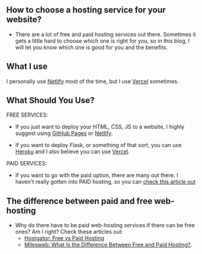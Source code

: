 ## How to choose a hosting service for your website?

- There are a lot of free and paid hosting services out there. Sometimes it gets a little hard to choose which one is right for you, so in this blog, I will let you know which one is good for you and the benefits.

## What I use
I personally use [Netlify](https://www.netlify.com/) most of the time, but I use [Vercel](https://vercel.com/) sometimes.


## What Should You Use?
 FREE SERVICES:
  - If you just want to deploy your HTML, CSS, JS to a website, I highly suggest using [GitHub Pages](https://pages.github.com/) or [Netlify](https://www.netlify.com).

  - If you want to deploy Flask, or something of that sort, you can use [Heroku](herokuapp.com) and I also believe you can use [Vercel](https://vercel.com).

 PAID SERVICES:
   - If you want to go with the paid option, there are many out there. I haven't really gotten into PAID hosting, so you can [check this article out](https://www.quicksprout.com/best-web-hosting/)
   
   
## The difference between paid and free web-hosting
   - Why do there have to be paid web-hosting services if there can be free ones? Am I right? Check these articles out:
       - [Hostgator: Free vs Paid Hosting](https://www.hostgator.com/blog/free-hosting-vs-paid-hosting/)
       - [Milesweb: What Is the Difference Between Free and Paid Hosting?](https://www.milesweb.in/blog/hosting/free-hosting-vs-paid-hosting-know-the-10-remarkable-differences).

